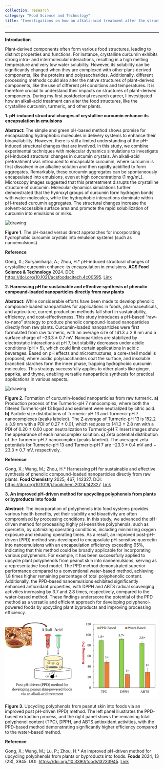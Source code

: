 ```yaml
---
collection: research
category: "Food Science and Technology"
title: "Investigations on how an alkali-acid treatment alter the structures of plant-derived components (2023.10-2024.12)"
---
```


<!-- main body -->
------------------

**Introduction**

Plant-derived components often form various food structures, 
leading to distinct properties and functions. For instance, 
crystalline curcumin exhibits strong intra- and intermolecular interactions, 
resulting in a high melting temperature and very low water solubility.
However, its solubility can be significantly changed when they are complexed with other
plant-derived components, like the proteins and polysaccharides. Additionally, different
processing methods could also alter the native structures of plant-derived components, like
the use of different pH conditions and temperatures. It is therefore crucial to understand 
their impacts on structures of plant-derived components. During my first postdoctorial research career,
I investigated how an alkali-acid treatment can alter the food structures, like the crystalline curcumin,
turmeric, and other plants.

**1. pH-induced structural changes of crystalline curcumin enhance its encapsulation in emulsions**

**Abstract**: The simple and green pH-based method shows promise for encapsulating hydrophobic molecules in delivery systems to enhance their bioavailability. However, there is still a limited understanding of the pH-induced structural changes that are involved. In this study, we combine experimental techniques with molecular dynamics simulations to investigate pH-induced structural changes in curcumin crystals. An alkali-acid pretreatment was introduced to encapsulate curcumin, where curcumin is first dissolved in an alkaline solution and then rapidly acidified to form aggregates. Remarkably, these curcumin aggregates can be spontaneously encapsulated into emulsions, even at high concentrations (1 mg/mL). Microscopy images suggested that this pretreatment disrupts the crystalline structure of curcumin. Molecular dynamics simulations further demonstrated that the hydroxyl groups of curcumin form hydrogen bonds with water molecules, while the hydrophobic interactions dominate within pH-treated curcumin aggregates. The structural changes increase the solvent-accessible surface area and promote the rapid solubilization of curcumin into emulsions or milks. 

<img src='https://pubs.acs.org/cms/10.1021/acsfoodscitech.4c00595/asset/images/medium/fs4c00595_0008.gif' alt='drawing' width='500'/>

**Figure 1**. The pH-based versus direct approaches for incorporating hydrophobic curcumin crystals into emulsion systems (such as nanoemulsions).

**Reference**

Gong, X.; Suryamiharja, A.; Zhou, H.* pH-induced structural changes of crystalline curcumin enhance its encapsulation in emulsions. **ACS Food Science & Technology** 2024. DOI: https://doi.org/10.1021/acsfoodscitech.4c00595. [Link](https://doi.org/10.1021/acsfoodscitech.4c00595)


**2. Harnessing pH for sustainable and effective synthesis of phenolic compound-loaded nanoparticles directly from raw plants**

**Abstract**: While considerable efforts have been made to develop phenolic compound-loaded nanoparticles for applications in foods, pharmaceuticals, and agriculture, current production methods fall short in sustainability, efficiency, and cost-effectiveness. This study introduces a pH-based “raw-to-nano” strategy to produce phenolic compound-loaded nanoparticles directly from raw plants. Curcumin-loaded nanoparticles were first formulated from raw turmeric, with an average size of 141.3 ± 2.8 nm and a surface charge of −23.3 ± 0.7 mV. Nanoparticles are stabilized by electrostatic interactions at pH 7, but stability decreases under acidic conditions (pH < 5), which could limit certain applications in acidic beverages. Based on pH effects and microstructures, a core-shell model is proposed, where acidic polysaccharides coat the surface, and insoluble branched starches form the inner phase, trapping hydrophobic curcumin molecules. This strategy successfully applies to other plants like ginger, paprika, and thyme, enabling versatile nanoparticle synthesis for practical applications in various aspects.

<img src='https://ars.els-cdn.com/content/image/1-s2.0-S0308814624039773-gr1.jpg' alt='drawing' width='500'/>

**Figure 2**. Formation of curcumin-loaded nanoparticles from raw turmeric. **a)** Production process of the Turmeric-pH 7 nanocomplex, where both the filtered Turmeric-pH 13 liquid and sediment were neutralized by citric acid. **b)** Particle size distributions of Turmeric-pH 13 and Turmeric-pH 7 nanocomplexes (peaks labeled). The Z-average of Turmeric-pH 13 is 152.2 ± 3.9 nm with a PDI of 0.27 ± 0.01, which reduces to 141.3 ± 2.8 nm with a PDI of 0.20 ± 0.00 upon neutralization to Turmeric-pH 7. Insert images show the appearance of each nanocomplex solution. **c)** Zeta potential distribution of the Turmeric-pH 7 nanocomplex (peaks labeled). The averaged zeta potentials for Turmeric-pH 13 and Turmeric-pH 7 are −23.3 ± 0.4 mV and − 23.3 ± 0.7 mV, respectively.

**Reference**

Gong, X.; Wang, M.; Zhou, H.* Harnessing pH for sustainable and effective synthesis of phenolic compound-loaded nanoparticles directly from raw plants. **Food Chemistry** 2025, 467, 142327. DOI: https://doi.org/10.1016/j.foodchem.2024.142327. [Link](https://doi.org/10.1016/j.foodchem.2024.142327)

**3. An improved pH-driven method for upcycling polyphenols from plants or byproducts into foods**

**Abstract**: The incorporation of polyphenols into food systems provides various health benefits, yet their stability and bioactivity are often compromised by processing conditions. In this study, we advanced the pH-driven method for processing highly pH-sensitive polyphenols, such as quercetin, by optimizing operating conditions, including minimizing oxygen exposure and reducing operating times. As a result, an improved post-pH-driven (PPD) method was developed to encapsulate pH-sensitive quercetin into nanoemulsions with an encapsulation efficiency exceeding 95%, indicating that this method could be broadly applicable for incorporating various polyphenols. For example, it has been successfully applied to upcycle plant polyphenols from peanut skin into nanoemulsions, serving as a representative food model. The PPD method demonstrated superior performance compared to a conventional water-based method, achieving 1.8 times higher remaining percentage of total polyphenolic content. Additionally, the PPD-based nanoemulsions exhibited significantly enhanced antioxidant properties, with DPPH and ABTS radical scavenging activities increasing by 3.7 and 2.8 times, respectively, compared to the water-based method. These findings underscore the potential of the PPD method as a versatile and efficient approach for developing polyphenol-powered foods by upcycling plant byproducts and improving processing efficiency.

<img src='/images/PPD_peanut_skin.svg' alt='drawing' width='500'/>

**Figure 3**. Upcycling polyphenols from peanut skin into foods via an improved post pH-driven (PPD) method. The left panel illustrates the PPD-based extraction process, and the right panel shows the remaining total polyphenol content (TPC), DPPH, and ABTS antioxidant activities, with the PPD-based method demonstrating significantly higher efficiency compared to the water-based method.

**Reference**

Gong, X.; Wang, M.; Lu, P.; Zhou, H.* An improved pH-driven method for upcycling polyphenols from plants or byproducts into foods. **Foods** 2024, 13 (23), 3945. DOI: https://doi.org/10.3390/foods13233945. [Link](https://doi.org/10.3390/foods13233945)

